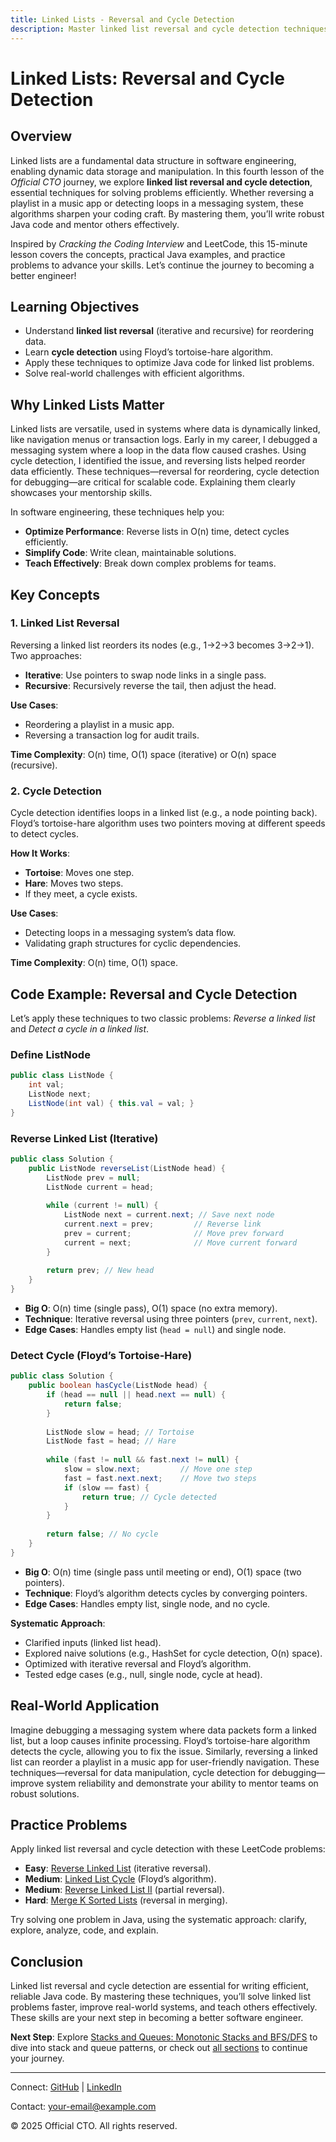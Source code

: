 ```yaml
---
title: Linked Lists - Reversal and Cycle Detection
description: Master linked list reversal and cycle detection techniques in Java to solve problems efficiently, with practical examples for better software engineering.
---
```


# Linked Lists: Reversal and Cycle Detection

## Overview
Linked lists are a fundamental data structure in software engineering, enabling dynamic data storage and manipulation. In this fourth lesson of the *Official CTO* journey, we explore **linked list reversal and cycle detection**, essential techniques for solving problems efficiently. Whether reversing a playlist in a music app or detecting loops in a messaging system, these algorithms sharpen your coding craft. By mastering them, you’ll write robust Java code and mentor others effectively.

Inspired by *Cracking the Coding Interview* and LeetCode, this 15-minute lesson covers the concepts, practical Java examples, and practice problems to advance your skills. Let’s continue the journey to becoming a better engineer!

## Learning Objectives
- Understand **linked list reversal** (iterative and recursive) for reordering data.
- Learn **cycle detection** using Floyd’s tortoise-hare algorithm.
- Apply these techniques to optimize Java code for linked list problems.
- Solve real-world challenges with efficient algorithms.

## Why Linked Lists Matter
Linked lists are versatile, used in systems where data is dynamically linked, like navigation menus or transaction logs. Early in my career, I debugged a messaging system where a loop in the data flow caused crashes. Using cycle detection, I identified the issue, and reversing lists helped reorder data efficiently. These techniques—reversal for reordering, cycle detection for debugging—are critical for scalable code. Explaining them clearly showcases your mentorship skills.

In software engineering, these techniques help you:
- **Optimize Performance**: Reverse lists in O(n) time, detect cycles efficiently.
- **Simplify Code**: Write clean, maintainable solutions.
- **Teach Effectively**: Break down complex problems for teams.

## Key Concepts
### 1. Linked List Reversal
Reversing a linked list reorders its nodes (e.g., 1→2→3 becomes 3→2→1). Two approaches:
- **Iterative**: Use pointers to swap node links in a single pass.
- **Recursive**: Recursively reverse the tail, then adjust the head.

**Use Cases**:
- Reordering a playlist in a music app.
- Reversing a transaction log for audit trails.

**Time Complexity**: O(n) time, O(1) space (iterative) or O(n) space (recursive).

### 2. Cycle Detection
Cycle detection identifies loops in a linked list (e.g., a node pointing back). Floyd’s tortoise-hare algorithm uses two pointers moving at different speeds to detect cycles.

**How It Works**:
- **Tortoise**: Moves one step.
- **Hare**: Moves two steps.
- If they meet, a cycle exists.

**Use Cases**:
- Detecting loops in a messaging system’s data flow.
- Validating graph structures for cyclic dependencies.

**Time Complexity**: O(n) time, O(1) space.

## Code Example: Reversal and Cycle Detection
Let’s apply these techniques to two classic problems: *Reverse a linked list* and *Detect a cycle in a linked list*.

### Define ListNode
```java
public class ListNode {
    int val;
    ListNode next;
    ListNode(int val) { this.val = val; }
}
```

### Reverse Linked List (Iterative)
```java
public class Solution {
    public ListNode reverseList(ListNode head) {
        ListNode prev = null;
        ListNode current = head;
        
        while (current != null) {
            ListNode next = current.next; // Save next node
            current.next = prev;         // Reverse link
            prev = current;              // Move prev forward
            current = next;              // Move current forward
        }
        
        return prev; // New head
    }
}
```
- **Big O**: O(n) time (single pass), O(1) space (no extra memory).
- **Technique**: Iterative reversal using three pointers (`prev`, `current`, `next`).
- **Edge Cases**: Handles empty list (`head = null`) and single node.

### Detect Cycle (Floyd’s Tortoise-Hare)
```java
public class Solution {
    public boolean hasCycle(ListNode head) {
        if (head == null || head.next == null) {
            return false;
        }
        
        ListNode slow = head; // Tortoise
        ListNode fast = head; // Hare
        
        while (fast != null && fast.next != null) {
            slow = slow.next;         // Move one step
            fast = fast.next.next;    // Move two steps
            if (slow == fast) {
                return true; // Cycle detected
            }
        }
        
        return false; // No cycle
    }
}
```
- **Big O**: O(n) time (single pass until meeting or end), O(1) space (two pointers).
- **Technique**: Floyd’s algorithm detects cycles by converging pointers.
- **Edge Cases**: Handles empty list, single node, and no cycle.

**Systematic Approach**:
- Clarified inputs (linked list head).
- Explored naive solutions (e.g., HashSet for cycle detection, O(n) space).
- Optimized with iterative reversal and Floyd’s algorithm.
- Tested edge cases (e.g., null, single node, cycle at head).

## Real-World Application
Imagine debugging a messaging system where data packets form a linked list, but a loop causes infinite processing. Floyd’s tortoise-hare algorithm detects the cycle, allowing you to fix the issue. Similarly, reversing a linked list can reorder a playlist in a music app for user-friendly navigation. These techniques—reversal for data manipulation, cycle detection for debugging—improve system reliability and demonstrate your ability to mentor teams on robust solutions.

## Practice Problems
Apply linked list reversal and cycle detection with these LeetCode problems:
- **Easy**: [Reverse Linked List](https://leetcode.com/problems/reverse-linked-list/) (iterative reversal).
- **Medium**: [Linked List Cycle](https://leetcode.com/problems/linked-list-cycle/) (Floyd’s algorithm).
- **Medium**: [Reverse Linked List II](https://leetcode.com/problems/reverse-linked-list-ii/) (partial reversal).
- **Hard**: [Merge K Sorted Lists](https://leetcode.com/problems/merge-k-sorted-lists/) (reversal in merging).

Try solving one problem in Java, using the systematic approach: clarify, explore, analyze, code, and explain.

## Conclusion
Linked list reversal and cycle detection are essential for writing efficient, reliable Java code. By mastering these techniques, you’ll solve linked list problems faster, improve real-world systems, and teach others effectively. These skills are your next step in becoming a better software engineer.

**Next Step**: Explore [Stacks and Queues: Monotonic Stacks and BFS/DFS](/interview-section/algorithms/stacks-queues-bfs-dfs) to dive into stack and queue patterns, or check out [all sections](/interview-section/) to continue your journey.

---

<footer>
  <p>Connect: <a href="https://github.com/your-profile">GitHub</a> | <a href="https://linkedin.com/in/your-profile">LinkedIn</a></p>
  <p>Contact: <a href="mailto:your-email@example.com">your-email@example.com</a></p>
  <p>&copy; 2025 Official CTO. All rights reserved.</p>
</footer>